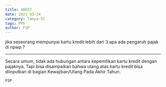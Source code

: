 ```yaml
---
title: 48037
date: 2021-03-24
category: Tanya-SC
tags: PPh
author: FSP
---
```


jika seseorang mempunyai kartu kredit lebih dari 3 apa ada pengaruh pajak di npwp ?

---

Secara umum, tidak ada hubungan antara kepemilikan kartu kredit dengan pajaknya. Tapi bisa disampaikan bahwa utang atas kartu kredit bisa diinputkan di bagian Kewajiban/Utang Pada Akhir Tahun.

`FSP`
